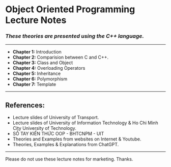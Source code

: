 # Object Oriented Programming Lecture Notes
### *These theories are presented using the C++ language.*
***
+ **Chapter 1:** Introduction
+ **Chapter 2:** Comparision between C and C++.
+ **Chapter 3:** Class and Object
+ **Chapter 4:** Overloading Operators
+ **Chapter 5:** Inheritance
+ **Chapter 6:** Polymorphism
+ **Chapter 7:** Template
***
## References:
- Lecture slides of University of Transport.
- Lecture slides of University of Information Technology & Ho Chi Minh City University of Technology.
- SỔ TAY KIẾN THỨC OOP - BHTCNPM - UIT
- Theories and Examples from websites on Internet & Youtube.
- Theories, Examples & Explanations from ChatGPT.
***
Please do not use these lecture notes for marketing. Thanks.
